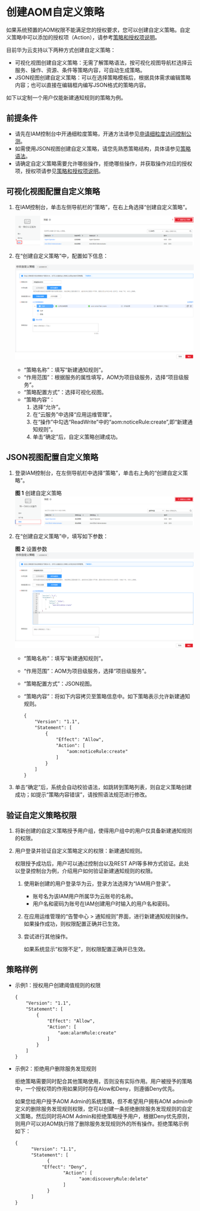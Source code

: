 # 创建AOM自定义策略<a name="aom_02_0091"></a>

如果系统预置的AOM权限不能满足您的授权要求，您可以创建自定义策略。自定义策略中可以添加的授权项（Action），请参考[策略和授权项说明](https://support.huaweicloud.com/api-aom/aom_04_0022.html)。

目前华为云支持以下两种方式创建自定义策略：

-   可视化视图创建自定义策略：无需了解策略语法，按可视化视图导航栏选择云服务、操作、资源、条件等策略内容，可自动生成策略。
-   JSON视图创建自定义策略：可以在选择策略模板后，根据具体需求编辑策略内容；也可以直接在编辑框内编写JSON格式的策略内容。

如下以定制一个用户仅能新建通知规则的策略为例。

## 前提条件<a name="section12401452123017"></a>

-   请先在IAM控制台中开通细粒度策略，开通方法请参见[申请细粒度访问控制公测](https://support.huaweicloud.com/usermanual-iam/iam_01_019.html)。
-   如需使用JSON视图创建自定义策略，请您先熟悉策略结构，具体请参见[策略语法](策略语法.md)。
-   请确定自定义策略需要允许哪些操作，拒绝哪些操作，并获取操作对应的授权项，授权项请参见[策略和授权项说明](https://support.huaweicloud.com/api-aom/aom_04_0022.html)。

## 可视化视图配置自定义策略<a name="section181831139102019"></a>

1.  在IAM控制台，单击左侧导航栏的“策略”，在右上角选择“创建自定义策略”。

    ![](figures/zh-cn_image_0207634157.png)

2.  在“创建自定义策略”中，配置如下信息：

    ![](figures/zh-cn_image_0207652419.png)

    -   “策略名称”：填写“新建通知规则”。
    -   “作用范围”：根据服务的属性填写，AOM为项目级服务，选择“项目级服务”。
    -   “策略配置方式”：选择可视化视图。
    -   “策略内容”：
        1.  选择“允许”。
        2.  在“云服务”中选择“应用运维管理”。
        3.  在“操作”中勾选“ReadWrite”中的“aom:noticeRule:create”,即“新建通知规则”。
        4.  单击“确定”后，自定义策略创建成功。



## JSON视图配置自定义策略<a name="section138514528303"></a>

1.  登录IAM控制台，在左侧导航栏中选择“策略”，单击右上角的“创建自定义策略”。

    **图 1**  创建自定义策略<a name="fig874014219124"></a>  
    ![](figures/创建自定义策略.png "创建自定义策略")

2.  在“创建自定义策略”中，填写如下参数：

    **图 2**  设置参数<a name="fig1640384113173"></a>  
    ![](figures/设置参数.png "设置参数")

    -   “策略名称”：填写“新建通知规则”。
    -   “作用范围”：AOM为项目级服务，选择“项目级服务”。
    -   “策略配置方式”：JSON视图。
    -   “策略内容”：将如下内容拷贝至策略信息中。如下策略表示允许新建通知规则。

        ```
        {
            "Version": "1.1",
            "Statement": [
                {
                    "Effect": "Allow",
                    "Action": [
                        "aom:noticeRule:create"
                    ]
                }
            ]
        }
        ```

3.  单击“确定”后，系统会自动校验语法，如跳转到策略列表，则自定义策略创建成功；如提示“策略内容错误”，请按照语法规范进行修改。

## 验证自定义策略权限<a name="section77871317203"></a>

1.  将新创建的自定义策略授予用户组，使得用户组中的用户仅具备新建通知规则的权限。
2.  用户登录并验证自定义策略定义的权限：新建通知规则。

    权限授予成功后，用户可以通过控制台以及REST API等多种方式验证。此处以登录控制台为例，介绍用户如何验证新建通知规则的权限。

    1.  使用新创建的用户登录华为云，登录方法选择为“IAM用户登录”。
        -   账号名为该IAM用户所属华为云账号的名称。
        -   用户名和密码为账号在IAM创建用户时输入的用户名和密码。

    2.  在应用运维管理的“告警中心 \> 通知规则”界面，进行新建通知规则操作。如果操作成功，则权限配置正确并已生效。
    3.  尝试进行其他操作。

        如果系统显示“权限不足”，则权限配置正确并已生效。



## 策略样例<a name="section18236125220301"></a>

-   示例1：授权用户创建阈值规则的权限

    ```
    {
        "Version": "1.1",
        "Statement": [
            {
                "Effect": "Allow",
                "Action": [
                    "aom:alarmRule:create"
                ]
            }
        ]
    }
    ```

-   示例2：拒绝用户删除服务发现规则

    拒绝策略需要同时配合其他策略使用，否则没有实际作用。用户被授予的策略中，一个授权项的作用如果同时存在Alow和Deny，则遵循Deny优先。

    如果您给用户授予AOM Admin的系统策略，但不希望用户拥有AOM admin中定义的删除服务发现规则权限，您可以创建一条拒绝删除服务发现规则的自定义策略，然后同时将AOM Admin和拒绝策略授予用户，根据Deny优先原则，则用户可以对AOM执行除了删除服务发现规则外的所有操作。拒绝策略示例如下：

    ```
    {
          "Version": "1.1",
          "Statement": [
                {
    		  "Effect": "Deny",
                      "Action": [
                            "aom:discoveryRule:delete"
                      ]
                }
          ]
    }
    ```


